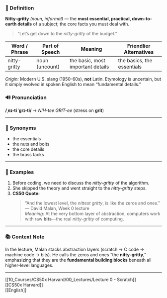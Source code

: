 ### 📖 Definition  
**Nitty-gritty** *(noun, informal)* — the **most essential, practical, down-to-earth details** of a subject; the core facts you must deal with.

> “Let’s get down to the *nitty-gritty* of the budget.”

| Word / Phrase | Part of Speech | Meaning                                   | Friendlier Alternatives   |
|---------------|---------------|-------------------------------------------|---------------------------|
| nitty-gritty  | noun (uncount) | the basic, most important details         | the basics, the essentials|

*Origin:* Modern U.S. slang (1950-60s), **not** Latin. Etymology is uncertain, but it simply evolved in spoken English to mean “fundamental details.”

### 🔊 Pronunciation  
**/ˌnɪ-ti ˈɡrɪ-ti/** → *NIH-tee GRIT-ee* (stress on **grit**)

---

### 🟰 Synonyms  

- the essentials  
- the nuts and bolts  
- the core details  
- the brass tacks  

---

### 📝 Examples  

1. Before coding, we need to discuss the *nitty-gritty* of the algorithm.  
2. She skipped the theory and went straight to the *nitty-gritty* steps.  
3. **CS50 Quote:**  
   > “And the lowest level, the *nittest gritty*, is like the zeros and ones.”  
   — David Malan, Week 0 lecture  
   *Meaning:* At the very bottom layer of abstraction, computers work with raw **bits**—the real *nitty-gritty* of computing.

---

### 📚 Context Note  

In the lecture, Malan stacks abstraction layers (scratch → C code → machine code → bits). He calls the zeros and ones “the **nitty-gritty**,” emphasizing that they are the **fundamental building blocks** beneath all higher-level languages.

---

[[10_Courses/CS50x Harvard/00_Lectures/Lecture 0 - Scratch]]  
[[CS50x Harvard]]  
[[English]]
